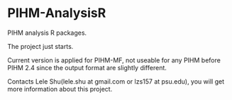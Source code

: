 # PIHM-AnalysisR
PIHM analysis R packages.

The project just starts. 

Current version is applied for PIHM-MF, not useable for any PIHM before PIHM 2.4 since the output format are slightly different.

Contacts Lele Shu(lele.shu at gmail.com or lzs157 at psu.edu), you will get more information about this project.
